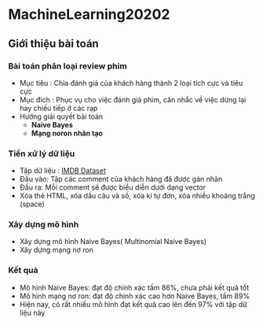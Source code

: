 # MachineLearning20202
## Giới thiệu bài toán
### Bài toán phân loại review phim
- Mục tiêu : Chia đánh giá của khách hàng thành 2 loại tích cực và tiêu cực
- Mục đích : Phục vụ cho việc đánh giá phim, cân nhắc về việc dừng lại hay chiếu tiếp ở các rạp
- Hướng giải quyết bài toán
    - **Naive Bayes**
    - **Mạng noron nhân tạo**
### Tiền xử lý dữ liệu
- Tập dữ liệu : [IMDB Dataset](https://www.kaggle.com/lakshmi25npathi/imdb-dataset-of-50k-movie-reviews)
- Đầu vào: Tập các comment của khách hàng đã được gán nhãn 
- Đầu ra: Mỗi comment sẽ được biểu diễn dưới dạng vector
- Xóa thẻ HTML, xóa dấu câu và số, xóa kí tự đơn, xóa nhiều khoảng trắng (space)

### Xây dựng mô hình 
* Xây dựng mô hình Naive Bayes( Multinomial Naive Bayes)
* Xây dựng mạng nơ ron 
### Kết quả
* Mô hình Naive Bayes: đạt độ chính xác tầm 86%, chưa phải kết quả tốt 
* Mô hình mạng nơ ron: đạt độ chính xác cao hơn Naive Bayes, tầm 89%
* Hiện nay, có rất nhiều mô hình đạt kết quả cao lên đến 97% với tập dữ liệu này